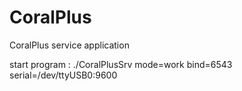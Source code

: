 
# CoralPlus

CoralPlus service application

start program : ./CoralPlusSrv mode=work bind=6543 serial=/dev/ttyUSB0:9600

